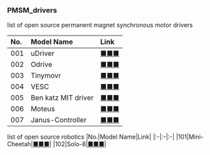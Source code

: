 ### PMSM_drivers
list of open source permanent magnet synchronous motor drivers

|No.|Model Name|Link|
|:-|:-|:-|
|001|uDriver|[■■■](https://github.com/NoLoPhe/PMSM_drivers/tree/master/001_uDriver)|
|002|Odrive|[■■■](https://github.com/NoLoPhe/PMSM_drivers/tree/master/002_Odrive)|
|003|Tinymovr|[■■■](https://github.com/NoLoPhe/PMSM_drivers/tree/master/003_Tinymovr)|
|004|VESC|[■■■](https://github.com/NoLoPhe/PMSM_drivers/tree/master/004_VESC)|
|005|Ben katz MIT driver|[■■■](https://github.com/NoLoPhe/PMSM_drivers/tree/master/005_bgkatz)|
|006|Moteus|[■■■](https://github.com/NoLoPhe/PMSM_drivers/tree/master/006_Moteus)|
|007|Janus-Controller|[■■■](https://github.com/NoLoPhe/PMSM_drivers/tree/master/007_Janus_Controller)|

list of open source robotics
|No.|Model Name|Link|
|:-|:-|:-|
|101|Mini-Cheetah|[■■■](https://github.com/NoLoPhe/PMSM_drivers/tree/master/101_Mini_Cheetah)|
|102|Solo-8|[■■■](https://github.com/NoLoPhe/PMSM_drivers/tree/master/102_Solo_8)|
